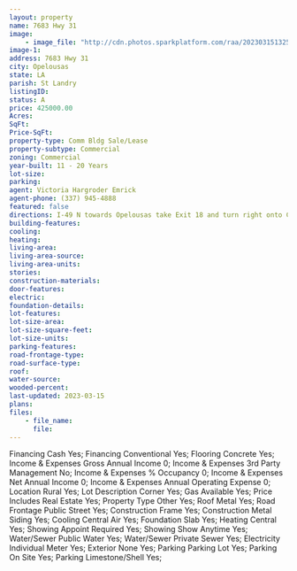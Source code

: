 ```yaml
---
layout: property
name: 7683 Hwy 31 
image:
    - image_file: "http://cdn.photos.sparkplatform.com/raa/20230315132506833651000000.jpg"
image-1:
address: 7683 Hwy 31 
city: Opelousas
state: LA
parish: St Landry
listingID: 
status: A
price: 425000.00
Acres: 
SqFt: 
Price-SqFt: 
property-type: Comm Bldg Sale/Lease
property-subtype: Commercial
zoning: Commercial
year-built: 11 - 20 Years
lot-size: 
parking: 
agent: Victoria Hargroder Emrick
agent-phone: (337) 945-4888
featured: false
directions: I-49 N towards Opelousas take Exit 18 and turn right onto Creswell Lane. Property will be on your right on the corner of LA-31 and LA-742
building-features: 
cooling: 
heating: 
living-area: 
living-area-source: 
living-area-units: 
stories: 
construction-materials: 
door-features: 
electric: 
foundation-details: 
lot-features: 
lot-size-area: 
lot-size-square-feet: 
lot-size-units: 
parking-features: 
road-frontage-type: 
road-surface-type: 
roof: 
water-source: 
wooded-percent: 
last-updated: 2023-03-15
plans: 
files:
    - file_name:
      file:
---
```

Financing	Cash	Yes;
Financing	Conventional	Yes;
Flooring	Concrete	Yes;
Income & Expenses	Gross Annual Income	0;
Income & Expenses	3rd Party Management	No;
Income & Expenses	% Occupancy	0;
Income & Expenses	Net Annual Income	0;
Income & Expenses	Annual Operating Expense	0;
Location	Rural	Yes;
Lot Description	Corner	Yes;
Gas	Available	Yes;
Price Includes	Real Estate	Yes;
Property Type	Other	Yes;
Roof	Metal	Yes;
Road Frontage	Public Street	Yes;
Construction	Frame	Yes;
Construction	Metal Siding	Yes;
Cooling	Central Air	Yes;
Foundation	Slab	Yes;
Heating	Central	Yes;
Showing	Appoint Required	Yes;
Showing	Show Anytime	Yes;
Water/Sewer	Public Water	Yes;
Water/Sewer	Private Sewer	Yes;
Electricity	Individual Meter	Yes;
Exterior	None	Yes;
Parking	Parking Lot	Yes;
Parking	On Site	Yes;
Parking	Limestone/Shell	Yes;

